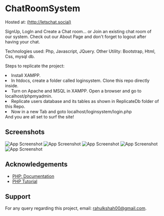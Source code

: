 # ChatRoomSystem
Hosted at: [(http://letschat.social)](http://letschat.social/)

SignUp, LogIn and Create a Chat room... or Join an existing chat room of our system. Check out our About Page and don't forget to logout after having your chat.


Technologies used: Php, Javascript, JQuery. Other Utility: Bootstrap, Html, Css, mysql db.


Steps to replicate the project: <li>Install XAMPP.</li><li>In htdocs, create a folder called loginsystem. Clone this repo directly inside.</li> <li>Turn on Apache and MSQL in XAMPP. Open a browser and go to localhost/phpmyadmin.</li> <li>Replicate users database and its tables as shown in ReplicateDb folder of this Repo.</li> <li>Now in a new Tab and goto localhost/loginsystem/login.php</li> And you are all set to surf the site!

## Screenshots

![App Screenshot](https://d1vg9wkrun3t3k.cloudfront.net/users/5edb2893-05a4-44db-a779-b6d26b6657e7/forever_files/a026e801-7d0e-4c97-83a4-85a8e1e07755/original.png?format=jpg&width=1920&height=1080&quality=85)
![App Screenshot](https://d1vg9wkrun3t3k.cloudfront.net/users/5edb2893-05a4-44db-a779-b6d26b6657e7/forever_files/26ca0018-b55f-4c20-81ca-1233f307a188/original.png?format=jpg&width=1920&height=1080&quality=85)
![App Screenshot](https://d1vg9wkrun3t3k.cloudfront.net/users/5edb2893-05a4-44db-a779-b6d26b6657e7/forever_files/0fb92abd-9d9b-4a4c-a34e-e8631fb1fac0/original.png?format=jpg&width=1920&height=1080&quality=85)
![App Screenshot](https://d1vg9wkrun3t3k.cloudfront.net/users/5edb2893-05a4-44db-a779-b6d26b6657e7/forever_files/795cfc8a-2a5e-46d8-bdb8-f8a6875e05a8/original.png?format=jpg&width=1920&height=1080&quality=85)
![App Screenshot](https://d1vg9wkrun3t3k.cloudfront.net/users/5edb2893-05a4-44db-a779-b6d26b6657e7/forever_files/e5c46a14-835a-4a32-ac59-7246483d6407/original.png?format=jpg&width=1920&height=1080&quality=85)


## Acknowledgements

 - [PHP: Documentation](https://www.php.net/docs.php)
 - [PHP Tutorial](https://www.w3schools.com/php/)


## Support

For any query regarding this project, email: rahulkshah00@gmail.com.

